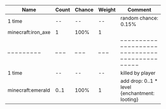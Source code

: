 | Name               | Count | Chance | Weight | Comment                                                                                    |
| ------------------ | ----- | ------ | ------ | ------------------------------------------------------------------------------------------ |
| 1 time             |    -- |     -- |     -- | random chance: 0.15%|{enchantment: looting}: 0.2125% + 0.0625%*(level-1), killed by player |
| minecraft:iron_axe |     1 |   100% |      1 |                                                                                            |
| – – – – – – – – –  | – – – | – – –  | – – –  | – – – – – – – – – – – – – – – – – – – – – – – – – – – – – – – – – – – – – – – – – – – – –  |
| 1 time             |    -- |     -- |     -- | killed by player                                                                           |
| minecraft:emerald  |  0..1 |   100% |      1 | add drop: 0..1 * level {enchantment: looting}                                              |